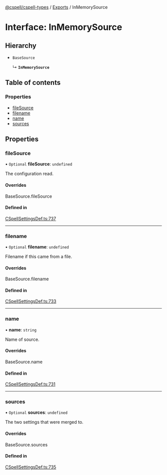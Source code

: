 [@cspell/cspell-types](../README.md) / [Exports](../modules.md) / InMemorySource

# Interface: InMemorySource

## Hierarchy

- `BaseSource`

  ↳ **`InMemorySource`**

## Table of contents

### Properties

- [fileSource](InMemorySource.md#filesource)
- [filename](InMemorySource.md#filename)
- [name](InMemorySource.md#name)
- [sources](InMemorySource.md#sources)

## Properties

### fileSource

• `Optional` **fileSource**: `undefined`

The configuration read.

#### Overrides

BaseSource.fileSource

#### Defined in

[CSpellSettingsDef.ts:737](https://github.com/streetsidesoftware/cspell/blob/8c8dfb70/packages/cspell-types/src/CSpellSettingsDef.ts#L737)

___

### filename

• `Optional` **filename**: `undefined`

Filename if this came from a file.

#### Overrides

BaseSource.filename

#### Defined in

[CSpellSettingsDef.ts:733](https://github.com/streetsidesoftware/cspell/blob/8c8dfb70/packages/cspell-types/src/CSpellSettingsDef.ts#L733)

___

### name

• **name**: `string`

Name of source.

#### Overrides

BaseSource.name

#### Defined in

[CSpellSettingsDef.ts:731](https://github.com/streetsidesoftware/cspell/blob/8c8dfb70/packages/cspell-types/src/CSpellSettingsDef.ts#L731)

___

### sources

• `Optional` **sources**: `undefined`

The two settings that were merged to.

#### Overrides

BaseSource.sources

#### Defined in

[CSpellSettingsDef.ts:735](https://github.com/streetsidesoftware/cspell/blob/8c8dfb70/packages/cspell-types/src/CSpellSettingsDef.ts#L735)
